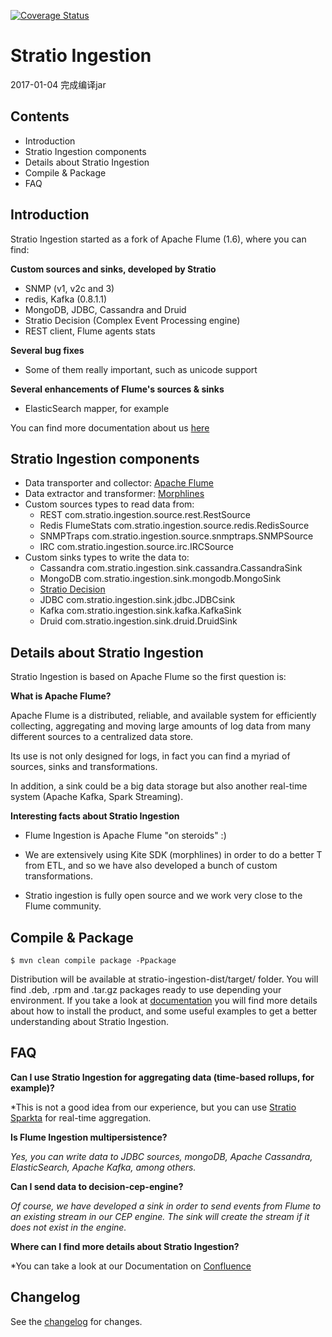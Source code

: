 [![Coverage Status](https://coveralls.io/repos/github/Stratio/Ingestion/badge.svg?branch=master)](https://coveralls.io/github/Stratio/Ingestion?branch=master)

Stratio Ingestion
=================
2017-01-04 完成编译jar

Contents
--------

* Introduction
* Stratio Ingestion components
* Details about Stratio Ingestion
* Compile & Package
* FAQ


Introduction
------------

Stratio Ingestion started as a fork of Apache Flume (1.6), where you can find:

**Custom sources and sinks, developed by Stratio**

 - SNMP (v1, v2c and 3)
 - redis, Kafka (0.8.1.1)
 - MongoDB, JDBC, Cassandra and Druid
 - Stratio Decision (Complex Event Processing engine)
 - REST client, Flume agents stats
 
**Several bug fixes**

 - Some of them really important, such as unicode support

**Several enhancements of Flume's sources & sinks**

 - ElasticSearch mapper, for example

You can find more documentation about us [here](https://stratio.atlassian.net/wiki/display/PLATFORM/STRATIO+INGESTION)


Stratio Ingestion components
----------------------------

* Data transporter and collector: [Apache Flume](http://flume.apache.org/)
* Data extractor and transformer: [Morphlines](http://kitesdk.org/docs/current/kite-morphlines/index.html)
* Custom sources types to read data from:
    - REST   com.stratio.ingestion.source.rest.RestSource
    - Redis FlumeStats   com.stratio.ingestion.source.redis.RedisSource
    - SNMPTraps   com.stratio.ingestion.source.snmptraps.SNMPSource
    - IRC   com.stratio.ingestion.source.irc.IRCSource
* Custom sinks types to write the data to:
    - Cassandra   com.stratio.ingestion.sink.cassandra.CassandraSink
    - MongoDB   com.stratio.ingestion.sink.mongodb.MongoSink
    - [Stratio Decision](https://github.com/Stratio/Decision)
    - JDBC   com.stratio.ingestion.sink.jdbc.JDBCsink
    - Kafka   com.stratio.ingestion.sink.kafka.KafkaSink
    - Druid   com.stratio.ingestion.sink.druid.DruidSink

Details about Stratio Ingestion
-------------------------------

Stratio Ingestion is based on Apache Flume so the first question is:

**What is Apache Flume?**

Apache Flume is a distributed, reliable, and available system for efficiently collecting, aggregating and moving large amounts of log data from many different sources to a centralized data store.

Its use is not only designed for logs, in fact you can find a myriad of sources, sinks and transformations.

In addition, a sink could be a big data storage but also another real-time system (Apache Kafka, Spark Streaming).


**Interesting facts about Stratio Ingestion**

 * Flume Ingestion is Apache Flume "on steroids" :)
 
 * We are extensively using Kite SDK (morphlines) in order to do a better T from ETL, and so we have also developed a bunch of custom transformations.
 
 * Stratio ingestion is fully open source and we work very close to the Flume community.


Compile & Package
-----------------

```
$ mvn clean compile package -Ppackage
```

Distribution will be available at stratio-ingestion-dist/target/ folder. You will find .deb, .rpm and .tar.gz packages ready to use depending your environment.
If you take a look at [documentation](https://stratio.atlassian.net/wiki/display/PLATFORM/STRATIO+INGESTION) you will find more details about how to install the product, and some useful examples to get a better understanding about Stratio Ingestion. 


FAQ
---


**Can I use Stratio Ingestion for aggregating data (time-based rollups, for example)?**

*This is not a good idea from our experience, but you can use [Stratio Sparkta](https://github.com/Stratio/Sparkta) for real-time aggregation.

**Is Flume Ingestion multipersistence?**

*Yes, you can write data to JDBC sources, mongoDB, Apache Cassandra, ElasticSearch, Apache Kafka, among others.*


**Can I send data to decision-cep-engine?**

*Of course, we have developed a sink in order to send events from Flume to an existing stream in our CEP engine.  The sink will create the stream if it does not exist in the engine.* 

**Where can I find more details about Stratio Ingestion?**

*You can take a look at our Documentation on [Confluence](https://stratio.atlassian.net/wiki/display/PLATFORM/STRATIO+INGESTION)


Changelog
---------

See the [changelog](CHANGELOG.md) for changes. 


